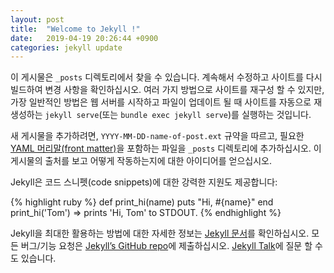 ```yaml
---
layout: post
title:  "Welcome to Jekyll !"
date:   2019-04-19 20:26:44 +0900
categories: jekyll update
---
```

이 게시물은 `_posts` 디렉토리에서 찾을 수 있습니다. 계속해서 수정하고 사이트를 다시 빌드하여 변경 사항을 확인하십시오. 여러 가지 방법으로 사이트를 재구성 할 수 있지만, 가장 일반적인 방법은 웹 서버를 시작하고 파일이 업데이트 될 때 사이트를 자동으로 재생성하는 `jekyll serve`(또는 `bundle exec jekyll serve`)를 실행하는 것입니다.

새 게시물을 추가하려면, `YYYY-MM-DD-name-of-post.ext` 규약을 따르고, 필요한 [YAML 머리말(front matter)][yaml-header]을 포함하는 파일을 `_posts` 디렉토리에 추가하십시오. 이 게시물의 출처를 보고 어떻게 작동하는지에 대한 아이디어를 얻으십시오.

Jekyll은 코드 스니펫(code snippets)에 대한 강력한 지원도 제공합니다:

{% highlight ruby %}
def print_hi(name)
  puts "Hi, #{name}"
end
print_hi('Tom')
=> prints 'Hi, Tom' to STDOUT.
{% endhighlight %}

Jekyll을 최대한 활용하는 방법에 대한 자세한 정보는 [Jekyll 문서][jekyll-docs]를 확인하십시오. 모든 버그/기능 요청은 [Jekyll’s GitHub repo][jekyll-gh]에 제출하십시오. [Jekyll Talk][jekyll-talk]에 질문 할 수도 있습니다.

[jekyll-docs]: https://jekyllrb-ko.github.io/docs/home/
[jekyll-gh]:   https://github.com/jekyll/jekyll
[jekyll-talk]: https://talk.jekyllrb.com/
[yaml-header]: https://jekyllrb-ko.github.io/docs/frontmatter/
